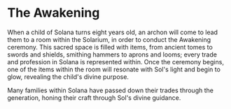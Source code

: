# The Awakening

When a child of Solana turns eight years old, an archon will come to lead them to a room within the Solarium, in order to conduct the Awakening ceremony. This sacred space is filled with items, from ancient tomes to swords and shields, smithing hammers to aprons and looms; every trade and profession in Solana is represented within. Once the ceremony begins, one of the items within the room will resonate with Sol's light and begin to glow, revealing the child's divine purpose.

Many families within Solana have passed down their trades through the generation, honing their craft through Sol's divine guidance.
